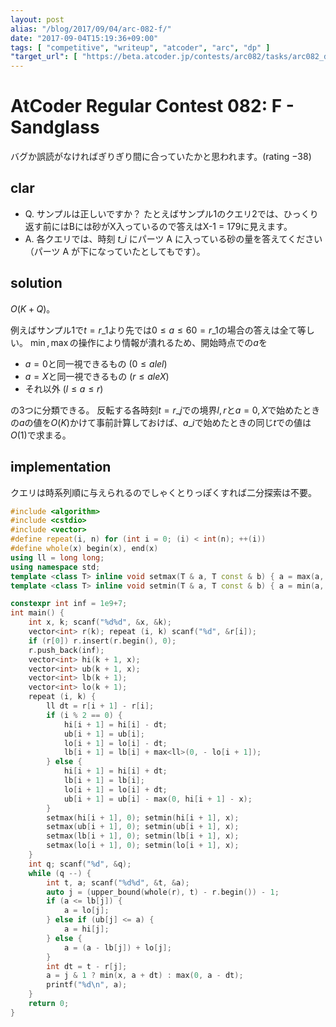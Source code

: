 ```yaml
---
layout: post
alias: "/blog/2017/09/04/arc-082-f/"
date: "2017-09-04T15:19:36+09:00"
tags: [ "competitive", "writeup", "atcoder", "arc", "dp" ]
"target_url": [ "https://beta.atcoder.jp/contests/arc082/tasks/arc082_d" ]
---
```


# AtCoder Regular Contest 082: F - Sandglass

バグか誤読がなければぎりぎり間に合っていたかと思われます。(rating $-38$)

## clar

-   Q. サンプルは正しいですか？ たとえばサンプル1のクエリ2では、ひっくり返す前にはBには砂がX入っているので答えはX-1 = 179に見えます。
-   A. 各クエリでは、時刻 $t\_i$ にパーツ A に入っている砂の量を答えてください（パーツ A が下になっていたとしてもです）。

## solution

$O(K + Q)$。

例えばサンプル1で$t = r\_1$より先では$0 \le a \le 60 = r\_1$の場合の答えは全て等しい。
$\min, \max$の操作により情報が潰れるため、開始時点での$a$を

-   $a = 0$と同一視できるもの ($0 \le a le l$)
-   $a = X$と同一視できるもの ($r \le a le X$)
-   それ以外 ($l \le a \le r$)

の$3$つに分類できる。
反転する各時刻$t = r\_j$での境界$l, r$と$a = 0, X$で始めたときの$a$の値を$O(K)$かけて事前計算しておけば、$a\_i$で始めたときの同じ$t$での値は$O(1)$で求まる。

## implementation

クエリは時系列順に与えられるのでしゃくとりっぽくすれば二分探索は不要。

``` c++
#include <algorithm>
#include <cstdio>
#include <vector>
#define repeat(i, n) for (int i = 0; (i) < int(n); ++(i))
#define whole(x) begin(x), end(x)
using ll = long long;
using namespace std;
template <class T> inline void setmax(T & a, T const & b) { a = max(a, b); }
template <class T> inline void setmin(T & a, T const & b) { a = min(a, b); }

constexpr int inf = 1e9+7;
int main() {
    int x, k; scanf("%d%d", &x, &k);
    vector<int> r(k); repeat (i, k) scanf("%d", &r[i]);
    if (r[0]) r.insert(r.begin(), 0);
    r.push_back(inf);
    vector<int> hi(k + 1, x);
    vector<int> ub(k + 1, x);
    vector<int> lb(k + 1);
    vector<int> lo(k + 1);
    repeat (i, k) {
        ll dt = r[i + 1] - r[i];
        if (i % 2 == 0) {
            hi[i + 1] = hi[i] - dt;
            ub[i + 1] = ub[i];
            lo[i + 1] = lo[i] - dt;
            lb[i + 1] = lb[i] + max<ll>(0, - lo[i + 1]);
        } else {
            hi[i + 1] = hi[i] + dt;
            lb[i + 1] = lb[i];
            lo[i + 1] = lo[i] + dt;
            ub[i + 1] = ub[i] - max(0, hi[i + 1] - x);
        }
        setmax(hi[i + 1], 0); setmin(hi[i + 1], x);
        setmax(ub[i + 1], 0); setmin(ub[i + 1], x);
        setmax(lb[i + 1], 0); setmin(lb[i + 1], x);
        setmax(lo[i + 1], 0); setmin(lo[i + 1], x);
    }
    int q; scanf("%d", &q);
    while (q --) {
        int t, a; scanf("%d%d", &t, &a);
        auto j = (upper_bound(whole(r), t) - r.begin()) - 1;
        if (a <= lb[j]) {
            a = lo[j];
        } else if (ub[j] <= a) {
            a = hi[j];
        } else {
            a = (a - lb[j]) + lo[j];
        }
        int dt = t - r[j];
        a = j & 1 ? min(x, a + dt) : max(0, a - dt);
        printf("%d\n", a);
    }
    return 0;
}
```
